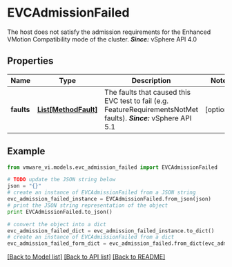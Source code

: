 # EVCAdmissionFailed

The host does not satisfy the admission requirements for the Enhanced VMotion Compatibility mode of the cluster.  ***Since:*** vSphere API 4.0 

## Properties
Name | Type | Description | Notes
------------ | ------------- | ------------- | -------------
**faults** | [**List[MethodFault]**](MethodFault.md) | The faults that caused this EVC test to fail (e.g.  FeatureRequirementsNotMet faults).  ***Since:*** vSphere API 5.1  | [optional] 

## Example

```python
from vmware_vi.models.evc_admission_failed import EVCAdmissionFailed

# TODO update the JSON string below
json = "{}"
# create an instance of EVCAdmissionFailed from a JSON string
evc_admission_failed_instance = EVCAdmissionFailed.from_json(json)
# print the JSON string representation of the object
print EVCAdmissionFailed.to_json()

# convert the object into a dict
evc_admission_failed_dict = evc_admission_failed_instance.to_dict()
# create an instance of EVCAdmissionFailed from a dict
evc_admission_failed_form_dict = evc_admission_failed.from_dict(evc_admission_failed_dict)
```
[[Back to Model list]](../README.md#documentation-for-models) [[Back to API list]](../README.md#documentation-for-api-endpoints) [[Back to README]](../README.md)


